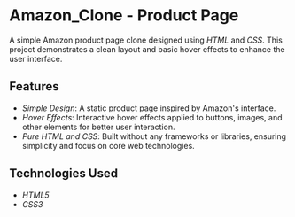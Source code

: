 # Amazon_Clone - Product Page

A simple Amazon product page clone designed using *HTML* and *CSS*. This project demonstrates a clean layout and basic hover effects to enhance the user interface.

## Features  
- *Simple Design*: A static product page inspired by Amazon's interface.  
- *Hover Effects*: Interactive hover effects applied to buttons, images, and other elements for better user interaction.  
- *Pure HTML and CSS*: Built without any frameworks or libraries, ensuring simplicity and focus on core web technologies.  

## Technologies Used  
- *HTML5*  
- *CSS3*  
